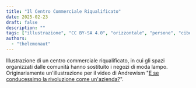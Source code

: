 ```yaml
---
title: "Il Centro Commerciale Riqualificato"
date: 2025-02-23
draft: false
description: ""
tags: ["illustrazione", "CC BY-SA 4.0", "orizzontale", "persone", "cibo", "infrastrutture", "strutture recuperate", "economia", "biblioteca"]
authors:
  - "thelemonaut"
---
```


Illustrazione di un centro commerciale riqualificato, in cui gli spazi organizzati dalle comunità hanno sostituito i negozi di moda lampo. Originariamente un'illustrazione per il video di Andrewism "[E se conducessimo la rivoluzione come un'azienda?](https://www.youtube.com/watch?v=cO0O9cBPmsU)".
